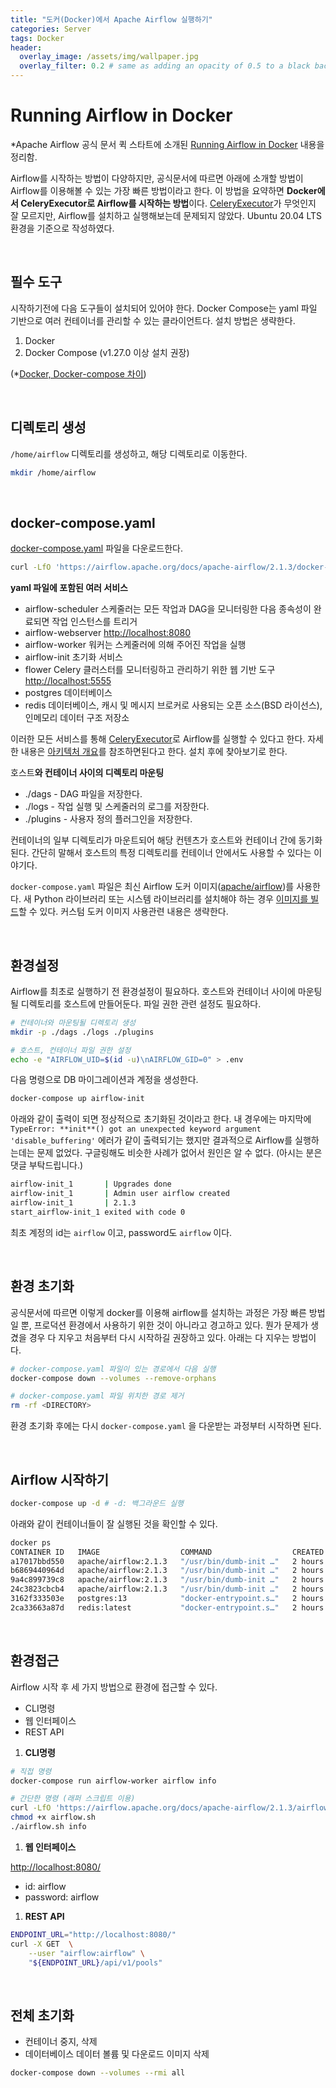 ```yaml
---
title: "도커(Docker)에서 Apache Airflow 실행하기"
categories: Server
tags: Docker
header:
  overlay_image: /assets/img/wallpaper.jpg
  overlay_filter: 0.2 # same as adding an opacity of 0.5 to a black background
---
```


# Running Airflow in Docker

*Apache Airflow 공식 문서 퀵 스타트에 소개된 [Running Airflow in Docker](https://airflow.apache.org/docs/apache-airflow/stable/start/docker.html#docker-compose-yaml) 내용을 정리함.

Airflow를 시작하는 방법이 다양하지만, 공식문서에 따르면 아래에 소개할 방법이 Airflow를 이용해볼 수 있는 가장 빠른 방법이라고 한다. 이 방법을 요약하면 **Docker에서 CeleryExecutor로 Airflow를 시작하는 방법**이다. [CeleryExecutor](https://airflow.apache.org/docs/apache-airflow/stable/executor/celery.html)가 무엇인지 잘 모르지만, Airflow를 설치하고 실행해보는데 문제되지 않았다. Ubuntu 20.04 LTS 환경을 기준으로 작성하였다.

<br>

## 필수 도구

시작하기전에 다음 도구들이 설치되어 있어야 한다. Docker Compose는 yaml 파일 기반으로 여러 컨테이너를 관리할 수 있는 클라이언트다. 설치 방법은 생략한다. 

1. Docker
2. Docker Compose (v1.27.0 이상 설치 권장)

(*[Docker, Docker-compose 차이](https://gahui-developer123.tistory.com/99))

<br>

## 디렉토리 생성

`/home/airflow` 디렉토리를 생성하고, 해당 디렉토리로 이동한다.

```bash
mkdir /home/airflow
```

<br>

## docker-compose.yaml

[docker-compose.yaml](https://airflow.apache.org/docs/apache-airflow/stable/docker-compose.yaml) 파일을 다운로드한다.

```bash
curl -LfO 'https://airflow.apache.org/docs/apache-airflow/2.1.3/docker-compose.yaml'
```

**yaml 파일에 포함된 여러 서비스**

- airflow-scheduler
스케줄러는 모든 작업과 DAG을 모니터링한 다음 종속성이 완료되면 작업 인스턴스를 트리거
- airflow-webserver
[http://localhost:8080](http://localhost:8080)
- airflow-worker
워커는 스케줄러에 의해 주어진 작업을 실행
- airflow-init
초기화 서비스
- flower
Celery 클러스터를 모니터링하고 관리하기 위한 웹 기반 도구
[http://localhost:5555](http://localhost:5555/)
- postgres
데이터베이스
- redis
데이터베이스, 캐시 및 메시지 브로커로 사용되는 오픈 소스(BSD 라이선스), 인메모리 데이터 구조 저장소

이러한 모든 서비스를 통해 [CeleryExecutor](https://airflow.apache.org/docs/apache-airflow/stable/executor/celery.html)로 Airflow를 실행할 수 있다고 한다. 자세한 내용은 [아키텍처 개요](https://airflow.apache.org/docs/apache-airflow/stable/concepts/overview.html)를 참조하면된다고 한다. 설치 후에 찾아보기로 한다.

호스트**와 컨테이너 사이의 디렉토리 마운팅**

- ./dags - DAG 파일을 저장한다.
- ./logs - 작업 실행 및 스케줄러의 로그를 저장한다.
- ./plugins - 사용자 정의 플러그인을 저장한다.

컨테이너의 일부 디렉토리가 마운트되어 해당 컨텐츠가 호스트와 컨테이너 간에 동기화된다. 간단히 말해서 호스트의 특정 디렉토리를 컨테이너 안에서도 사용할 수 있다는 이야기다.

`docker-compose.yaml` 파일은 최신 Airflow 도커 이미지([apache/airflow](https://hub.docker.com/r/apache/airflow))를 사용한다. 새 Python 라이브러리 또는 시스템 라이브러리를 설치해야 하는 경우 [이미지를 빌드](https://airflow.apache.org/docs/docker-stack/index.html)할 수 있다. 커스텀 도커 이미지 사용관련 내용은 생략한다.

<br>

## 환경설정

Airflow를 최초로 실행하기 전 환경설정이 필요하다. 호스트와 컨테이너 사이에 마운팅될 디렉토리를 호스트에 만들어둔다. 파일 권한 관련 설정도 필요하다.

```bash
# 컨테이너와 마운팅될 디렉토리 생성
mkdir -p ./dags ./logs ./plugins

# 호스트, 컨테이너 파일 권한 설정
echo -e "AIRFLOW_UID=$(id -u)\nAIRFLOW_GID=0" > .env
```

다음 명령으로 DB 마이그레이션과 계정을 생성한다. 

```bash
docker-compose up airflow-init
```

아래와 같이 출력이 되면 정상적으로 초기화된 것이라고 한다. 내 경우에는 마지막에 `TypeError: **init**() got an unexpected keyword argument 'disable_buffering'`  에러가 같이 출력되기는 했지만 결과적으로 Airflow를 실행하는데는 문제 없었다. 구글링해도 비슷한 사례가 없어서 원인은 알 수 없다. (아시는 분은 댓글 부탁드립니다.)

```bash
airflow-init_1       | Upgrades done
airflow-init_1       | Admin user airflow created
airflow-init_1       | 2.1.3
start_airflow-init_1 exited with code 0
```

최초 계정의 id는 `airflow` 이고, password도 `airflow` 이다.

<br>

## 환경 초기화

공식문서에 따르면 이렇게 docker를 이용해 airflow를 설치하는 과정은 가장 빠른 방법일 뿐, 프로덕션 환경에서 사용하기 위한 것이 아니라고 경고하고 있다. 뭔가 문제가 생겼을 경우 다 지우고 처음부터 다시 시작하길 권장하고 있다. 아래는 다 지우는 방법이다. 

```bash
# docker-compose.yaml 파일이 있는 경로에서 다음 실행
docker-compose down --volumes --remove-orphans

# docker-compose.yaml 파일 위치한 경로 제거
rm -rf <DIRECTORY>
```

환경 초기화 후에는 다시  `docker-compose.yaml` 을 다운받는 과정부터 시작하면 된다.

<br>

## Airflow 시작하기

```bash
docker-compose up -d # -d: 백그라운드 실행
```

아래와 같이 컨테이너들이 잘 실행된 것을 확인할 수 있다.

```bash
docker ps
CONTAINER ID   IMAGE                  COMMAND                  CREATED        STATUS                   PORTS                                                  NAMES
a17017bbd550   apache/airflow:2.1.3   "/usr/bin/dumb-init …"   2 hours ago    Up 2 hours (unhealthy)   8080/tcp                                               airflow_airflow-worker_1
b6869440964d   apache/airflow:2.1.3   "/usr/bin/dumb-init …"   2 hours ago    Up 2 hours (unhealthy)   8080/tcp                                               airflow_airflow-scheduler_1
9a4c899739c8   apache/airflow:2.1.3   "/usr/bin/dumb-init …"   2 hours ago    Up 2 hours (healthy)     0.0.0.0:5555->5555/tcp, :::5555->5555/tcp, 8080/tcp    airflow_flower_1
24c3823cbcb4   apache/airflow:2.1.3   "/usr/bin/dumb-init …"   2 hours ago    Up 2 hours (healthy)     0.0.0.0:8080->8080/tcp, :::8080->8080/tcp              airflow_airflow-webserver_1
3162f333503e   postgres:13            "docker-entrypoint.s…"   2 hours ago    Up 2 hours (healthy)     5432/tcp                                               airflow_postgres_1
2ca33663a87d   redis:latest           "docker-entrypoint.s…"   2 hours ago    Up 2 hours (healthy)     0.0.0.0:6379->6379/tcp, :::6379->6379/tcp              airflow_redis_1
```

<br>

## 환경접근

Airflow 시작 후 세 가지 방법으로 환경에 접근할 수 있다.

- CLI명령
- 웹 인터페이스
- REST API

1. **CLI명령**

```bash
# 직접 명령
docker-compose run airflow-worker airflow info

# 간단한 명령 (래퍼 스크립트 이용)
curl -LfO 'https://airflow.apache.org/docs/apache-airflow/2.1.3/airflow.sh'
chmod +x airflow.sh
./airflow.sh info
```

1. **웹 인터페이스**

[http://localhost:8080/](http://172.30.1.7:8080/)

- id: airflow
- password: airflow

1. **REST API**

```bash
ENDPOINT_URL="http://localhost:8080/"
curl -X GET  \
    --user "airflow:airflow" \
    "${ENDPOINT_URL}/api/v1/pools"
```

<br>

## 전체 초기화

- 컨테이너 중지, 삭제
- 데이터베이스 데이터 볼륨 및 다운로드 이미지 삭제

```bash
docker-compose down --volumes --rmi all
```